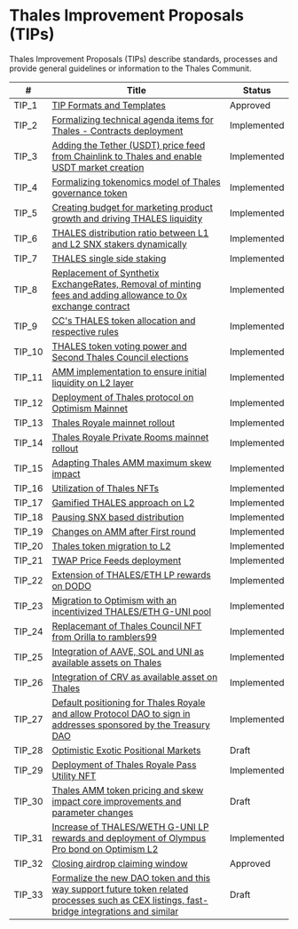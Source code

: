 
# Thales Improvement Proposals (TIPs)


Thales Improvement Proposals (TIPs) describe standards, processes and provide general guidelines or information to the Thales Communit.

| # | Title | Status | 
| ----------- | ----------- | ----------- | 
| TIP_1  | [TIP Formats and Templates](https://github.com/thales-markets/thales-improvement-proposals/blob/main/TIPs/TIP-1.md) | Approved |
| TIP_2  | [Formalizing technical agenda items for Thales - Contracts deployment](https://github.com/thales-markets/thales-improvement-proposals/blob/main/TIPs/TIP-2.md) | Implemented |
| TIP_3  | [Adding the Tether (USDT) price feed from Chainlink to Thales and enable USDT market creation](https://github.com/thales-markets/thales-improvement-proposals/blob/main/TIPs/TIP-3.md) | Implemented |
| TIP_4  | [Formalizing tokenomics model of Thales governance token](https://github.com/thales-markets/thales-improvement-proposals/blob/main/TIPs/TIP-4.md) | Implemented |
| TIP_5  | [Creating budget for marketing product growth and driving THALES liquidity](https://github.com/thales-markets/thales-improvement-proposals/blob/main/TIPs/TIP-5.md) | Implemented |
| TIP_6  | [THALES distribution ratio between L1 and L2 SNX stakers dynamically](https://github.com/thales-markets/thales-improvement-proposals/blob/main/TIPs/TIP-6.md) | Implemented |
| TIP_7  | [THALES single side staking](https://github.com/thales-markets/thales-improvement-proposals/blob/main/TIPs/TIP-7.md) | Implemented |
| TIP_8  | [Replacement of Synthetix ExchangeRates, Removal of minting fees and  adding allowance to 0x exchange contract](https://github.com/thales-markets/thales-improvement-proposals/blob/main/TIPs/TIP-8.md) | Implemented |
| TIP_9  | [CC's THALES token allocation and respective rules](https://github.com/thales-markets/thales-improvement-proposals/blob/main/TIPs/TIP-9.md) | Implemented |
| TIP_10 | [THALES token voting power and Second Thales Council elections](https://github.com/thales-markets/thales-improvement-proposals/blob/main/TIPs/TIP-10.md) | Implemented |
| TIP_11 | [AMM implementation to ensure initial liquidity on L2 layer](https://github.com/thales-markets/thales-improvement-proposals/blob/main/TIPs/TIP-11.md) | Implemented |
| TIP_12 | [Deployment of Thales protocol on Optimism Mainnet](https://github.com/thales-markets/thales-improvement-proposals/blob/main/TIPs/TIP-12.md) | Implemented |
| TIP_13 | [Thales Royale mainnet rollout](https://github.com/thales-markets/thales-improvement-proposals/blob/main/TIPs/TIP-13.md) | Implemented |
| TIP_14 | [Thales Royale Private Rooms mainnet rollout](https://github.com/thales-markets/thales-improvement-proposals/blob/main/TIPs/TIP-14.md) | Implemented |
| TIP_15 | [Adapting Thales AMM maximum skew impact](https://github.com/thales-markets/thales-improvement-proposals/blob/main/TIPs/TIP-15.md) |  Implemented |
| TIP_16 | [Utilization of Thales NFTs](https://github.com/thales-markets/thales-improvement-proposals/blob/main/TIPs/TIP-16.md) | Implemented |
| TIP_17 | [Gamified THALES approach on L2](https://github.com/thales-markets/thales-improvement-proposals/blob/main/TIPs/TIP-17.md) | Implemented |
| TIP_18 | [Pausing SNX based distribution](https://github.com/thales-markets/thales-improvement-proposals/blob/main/TIPs/TIP-18.md) | Implemented |
| TIP_19 | [Changes on AMM after First round](https://github.com/thales-markets/thales-improvement-proposals/blob/main/TIPs/TIP-19.md) | Implemented |
| TIP_20 | [Thales token migration to L2](https://github.com/thales-markets/thales-improvement-proposals/blob/main/TIPs/TIP-20.md) | Implemented |
| TIP_21 | [TWAP Price Feeds deployment](https://github.com/thales-markets/thales-improvement-proposals/blob/main/TIPs/TIP-21.md) | Implemented |
| TIP_22 | [Extension of THALES/ETH LP rewards on DODO](https://github.com/thales-markets/thales-improvement-proposals/blob/main/TIPs/TIP-22.md) | Implemented |
| TIP_23 | [Migration to Optimism with an incentivized THALES/ETH G-UNI pool](https://github.com/thales-markets/thales-improvement-proposals/blob/main/TIPs/TIP-23.md) | Implemented |
| TIP_24 | [Replacemant of Thales Council NFT from Orilla to ramblers99](https://github.com/thales-markets/thales-improvement-proposals/blob/main/TIPs/TIP-24.md) | Implemented |
| TIP_25 | [Integration of AAVE, SOL and UNI as available assets on Thales](https://github.com/thales-markets/thales-improvement-proposals/blob/main/TIPs/TIP-25.md) | Implemented |
| TIP_26 | [Integration of CRV as available asset on Thales](https://github.com/thales-markets/thales-improvement-proposals/blob/main/TIPs/TIP-26.md) | Implemented |
| TIP_27 | [Default positioning for Thales Royale and allow Protocol DAO to sign in addresses sponsored by the Treasury DAO](https://github.com/thales-markets/thales-improvement-proposals/blob/main/TIPs/TIP-27.md) | Implemented |
| TIP_28 | [Optimistic Exotic Positional Markets](https://github.com/thales-markets/thales-improvement-proposals/blob/main/TIPs/TIP-28.md) | Draft |
| TIP_29 | [Deployment of Thales Royale Pass Utility NFT](https://github.com/thales-markets/thales-improvement-proposals/blob/main/TIPs/TIP-29.md) | Implemented |
| TIP_30 | [Thales AMM token pricing and skew impact core improvements and parameter changes](https://github.com/thales-markets/thales-improvement-proposals/blob/main/TIPs/TIP-30.md) | Draft |
| TIP_31 | [Increase of THALES/WETH G-UNI LP rewards and deployment of Olympus Pro bond on Optimism L2	](https://github.com/thales-markets/thales-improvement-proposals/blob/main/TIPs/TIP-31.md) | Implemented |
| TIP_32 | [Closing airdrop claiming window](https://github.com/thales-markets/thales-improvement-proposals/blob/main/TIPs/TIP-32.md) | Approved |
| TIP_33 | [Formalize the new DAO token and this way support future token related processes such as CEX listings, fast-bridge integrations and similar](https://github.com/thales-markets/thales-improvement-proposals/blob/main/TIPs/TIP-33.md) | Draft |
